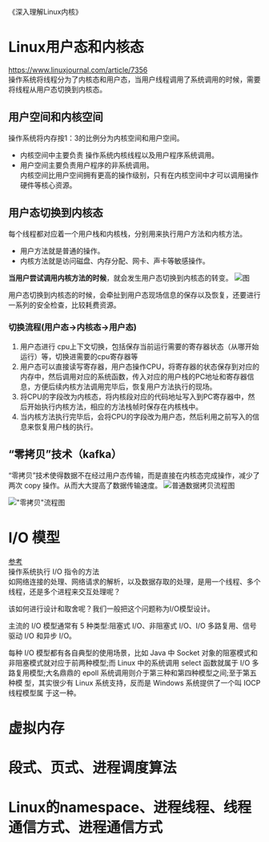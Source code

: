 《深入理解Linux内核》

# Linux用户态和内核态
https://www.linuxjournal.com/article/7356  
操作系统将线程分为了内核态和用户态，当用户线程调用了系统调用的时候，需要将线程从用户态切换到内核态。

## 用户空间和内核空间
操作系统将内存按1：3的比例分为内核空间和用户空间。

- 内核空间中主要负责 操作系统内核线程以及用户程序系统调用。
- 用户空间主要负责用户程序的非系统调用。  
内核空间比用户空间拥有更高的操作级别，只有在内核空间中才可以调用操作硬件等核心资源。

## 用户态切换到内核态
每个线程都对应着一个用户栈和内核栈，分别用来执行用户方法和内核方法。  
- 用户方法就是普通的操作。   
- 内核方法就是访问磁盘、内存分配、网卡、声卡等敏感操作。  

**当用户尝试调用内核方法的时候**，就会发生用户态切换到内核态的转变。
![图](https://img-blog.csdnimg.cn/4285b066dca247c8a22f98dd6040bb8e.png?x-oss-process=image/watermark,type_ZHJvaWRzYW5zZmFsbGJhY2s,shadow_50,text_Q1NETiBA5byg5a2f5rWpX2pheQ==,size_20,color_FFFFFF,t_70,g_se,x_16)

用户态切换到内核态的时候，会牵扯到用户态现场信息的保存以及恢复，还要进行一系列的安全检查，比较耗费资源。

### 切换流程(用户态->内核态->用户态)
1. 用户态进行 cpu上下文切换，包括保存当前运行需要的寄存器状态（从哪开始运行）等，切换进需要的cpu寄存器等
2. 用户态可以直接读写寄存器，用户态操作CPU，将寄存器的状态保存到对应的内存中，然后调用对应的系统函数，传入对应的用户栈的PC地址和寄存器信息，方便后续内核方法调用完毕后，恢复用户方法执行的现场。
3. 将CPU的字段改为内核态，将内核段对应的代码地址写入到PC寄存器中，然后开始执行内核方法，相应的方法栈帧时保存在内核栈中。
4. 当内核方法执行完毕后，会将CPU的字段改为用户态，然后利用之前写入的信息来恢复用户栈的执行。

## “零拷贝”技术（kafka）
“零拷贝”技术使得数据不在经过用户态传输，而是直接在内核态完成操作，减少了两次 copy 操作。从而大大提高了数据传输速度。
![普通数据拷贝流程图](https://mmbiz.qpic.cn/mmbiz_png/uEEVSjtvevZib7OQbVBlQykboGTjNMbSadm2qahu78tK7mtGZ76I8Vgqe0iaMicJCxkgKLJmfeJPAY9OSBsqcIUFQ/640?wx_fmt=png&wxfrom=5&wx_lazy=1&wx_co=1)

!["零拷贝"流程图](https://mmbiz.qpic.cn/mmbiz_png/uEEVSjtvevZib7OQbVBlQykboGTjNMbSaaEus8JsacR6iaCOGbzgsTvamYUKzbaU1HT2B8XlGUKIvWsPI8N1NLcg/640?wx_fmt=png&wxfrom=5&wx_lazy=1&wx_co=1)

# I/O 模型
[参考](https://blog.csdn.net/m0_38109046/article/details/89449305)  
操作系统执行 I/O 指令的方法  
如网络连接的处理、网络请求的解析，以及数据存取的处理，是用一个线程、多个线程，还是多个进程来交互处理呢？

该如何进行设计和取舍呢？我们一般把这个问题称为I/O模型设计。

主流的 I/O 模型通常有 5 种类型:阻塞式 I/O、非阻塞式 I/O、I/O 多路复用、信号驱动 I/O 和异步 I/O。

每种 I/O 模型都有各自典型的使用场景，比如 Java 中 Socket 对象的阻塞模式和非阻塞模式就对应于前两种模型;而 Linux 中的系统调用 select 函数就属于 I/O 多路复用模型;大名鼎鼎的 epoll 系统调用则介于第三种和第四种模型之间;至于第五种模 型，其实很少有 Linux 系统支持，反而是 Windows 系统提供了一个叫 IOCP 线程模型属 于这一种。

# 虚拟内存

# 段式、页式、进程调度算法

# Linux的namespace、进程线程、线程通信方式、进程通信方式